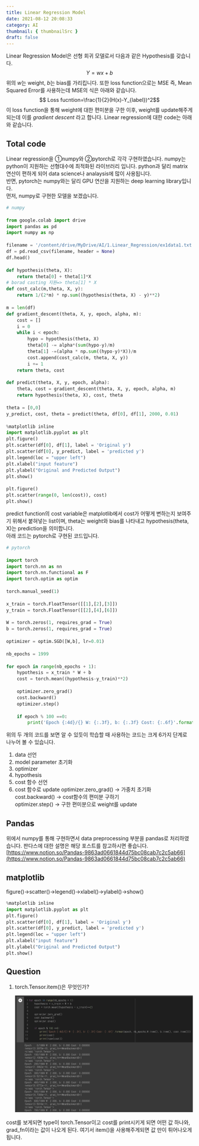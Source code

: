 ```yaml
---
title: Linear Regression Model
date: 2021-08-12 20:08:33
category: AI
thumbnail: { thumbnailSrc }
draft: false
---
```


Linear Regression Model은 선형 회귀 모델로서 다음과 같은 Hypothesis를 갖습니다.
$$Y=wx+b$$
위의 $w$는 weight, $b$는 bias를 가리킵니다. 또한 loss function으로는 MSE 즉, Mean Squared Error를 사용하는데 MSE의 식은 아래와 같습니다.
$$ Loss fucntion=\frac{1}{2}(H(x)-Y_{label})^2$$
이 loss function을 통해 weight에 대한 편미분을 구한 이후, weight를 update해주게 되는데 이를 $gradient$ $descent$ 라고 합니다. Linear regression에 대한 code는 아래와 같습니다.<br>

## Total code

Linear regression을 ①numpy와 ②pytorch로 각각 구현하였습니다. numpy는 python이 지원하는 선형대수에 최적화된 라이브러리 입니다. python과 달리 matrix 연산이 편하게 되어 data science나 analaysis에 많이 사용됩니다. <br>
반면, pytorch는 numpy와는 달리 GPU 연산을 지원하는 deep learning library입니다.<br>
먼저, numpy로 구현한 모델을 보겠습니다.

```python
# numpy

from google.colab import drive
import pandas as pd
import numpy as np

filename = '/content/drive/MyDrive/AI/1.Linear_Regression/ex1data1.txt'
df = pd.read_csv(filename, header = None)
df.head()

def hypothesis(theta, X):
    return theta[0] + theta[1]*X
# borad casting 지원=> theta[1] * X
def cost_calc(m,theta, X, y):
    return 1/(2*m) * np.sum((hypothesis(theta, X) - y)**2)

m = len(df)
def gradient_descent(theta, X, y, epoch, alpha, m):
    cost = []
    i = 0
    while i < epoch:
        hypo = hypothesis(theta, X)
        theta[0] -= alpha*(sum(hypo-y)/m)
        theta[1] -=(alpha * np.sum((hypo-y)*X))/m
        cost.append(cost_calc(m, theta, X, y))
        i += 1
    return theta, cost

def predict(theta, X, y, epoch, alpha):
    theta, cost = gradient_descent(theta, X, y, epoch, alpha, m)
    return hypothesis(theta, X), cost, theta

theta = [0,0]
y_predict, cost, theta = predict(theta, df[0], df[1], 2000, 0.01)

%matplotlib inline
import matplotlib.pyplot as plt
plt.figure()
plt.scatter(df[0], df[1], label = 'Original y')
plt.scatter(df[0], y_predict, label = 'predicted y')
plt.legend(loc = "upper left")
plt.xlabel("input feature")
plt.ylabel("Original and Predicted Output")
plt.show()

plt.figure()
plt.scatter(range(0, len(cost)), cost)
plt.show()
```

predict function의 cost variable은 matplotlib에서 cost가 어떻게 변하는지 보여주기 위해서 붙혀넣는 list이며, theta는 weight와 bias를 나타내고 hypothesis(theta, X)는 prediction을 의미합니다.<br>
아래 코드는 pytorch로 구현된 코드입니다.

```python
# pytorch

import torch
import torch.nn as nn
import torch.nn.functional as F
import torch.optim as optim

torch.manual_seed(1)

x_train = torch.FloatTensor([[1],[2],[3]])
y_train = torch.FloatTensor([[2],[4],[6]])

W = torch.zeros(1, requires_grad = True)
b = torch.zeros(1, requires_grad = True)

optimizer = optim.SGD([W,b], lr=0.01)

nb_epochs = 1999

for epoch in range(nb_epochs + 1):
    hypothesis = x_train * W + b
    cost = torch.mean((hypothesis-y_train)**2)

    optimizer.zero_grad()
    cost.backward()
    optimizer.step()

    if epoch % 100 ==0:
        print('Epoch {:4d}/{} W: {:.3f}, b: {:.3f} Cost: {:.6f}'.format(epoch, nb_epochs,W.item(), b.item(), cost.item()))
```

위의 두 개의 코드를 보면 알 수 있듯이 학습할 때 사용하는 코드는 크게 6가지 단계로 나누어 볼 수 있습니다.

1. data 선언
2. model parameter 초기화
3. optimizer
4. hypothesis
5. cost 함수 선언
6. cost 함수로 update
   optimizer.zero_grad() → 가중치 초기화<br>
   cost.backward() → cost함수의 편미분 구하기<br>
   optimizer.step() → 구한 편미분으로 weight를 update

## Pandas

위에서 numpy를 통해 구현하면서 data preprocessing 부분을 pandas로 처리하였습니다. 판다스에 대한 설명은 해당 포스트를 참고하시면 좋습니다.
[https://www.notion.so/Pandas-9863ad0661844d75bc08cab7c2c5ab66](https://www.notion.so/Pandas-9863ad0661844d75bc08cab7c2c5ab66)

## matplotlib

figure()→scatter()→legend()→xlabel()→ylabel()→show()

```python
%matplotlib inline
import matplotlib.pyplot as plt
plt.figure()
plt.scatter(df[0], df[1], label = 'Original y')
plt.scatter(df[0], y_predict, label = 'predicted y')
plt.legend(loc = "upper left")
plt.xlabel("input feature")
plt.ylabel("Original and Predicted Output")
plt.show()
```

## Question

1. torch.Tensor.item()은 무엇인가?

   <p align="center">
   <img src="assets\2021-08-12\1.png"/>
   </p>

cost를 보게되면 type이 torch.Tensor이고 cost를 print시키게 되면 어떤 값 하나와, grad_fn이라는 값이 나오게 된다. 여기서 item()을 사용해주게되면 값 만이 튀어나오게 됩니다.
